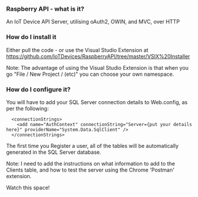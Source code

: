 <h3>Raspberry API - what is it?</h3>

An IoT Device API Server, utilising oAuth2, OWIN, and MVC, over HTTP

<h3>How do I install it</h3>

Either pull the code - or use the Visual Studio Extension at https://github.com/IoTDevices/RaspberryAPI/tree/master/VSIX%20Installer

Note: The advantage of using the Visual Studio Extension is that when you go "File / New Project / (etc)" you can choose your own namespace.

<H3>How do I configure it?</H3>

You will have to add your SQL Server connection details to Web.config, as per the following:

```
  <connectionStrings>
    <add name="AuthContext" connectionString="Server={put your details here}" providerName="System.Data.SqlClient" />
  </connectionStrings>
```

The first time you Register a user, all of the tables will be automatically generated in the SQL Server database.

Note: I need to add the instructions on what information to add to the Clients table, and how to test the server using the Chrome 'Postman' extension.

Watch this space!

